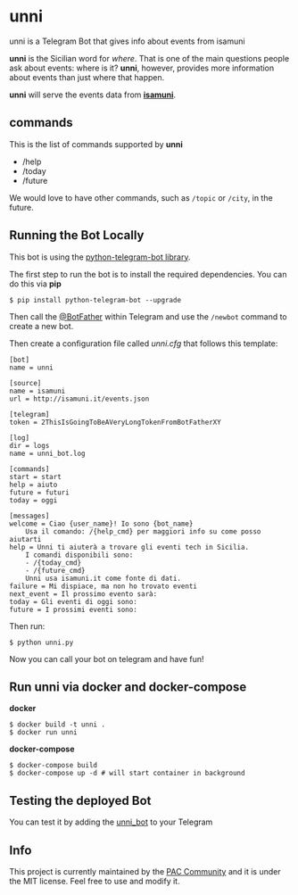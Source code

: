 # unni
unni is a Telegram Bot that gives info about events from isamuni

**unni** is the Sicilian word for *where*. That is one of the main questions people ask about events: where is it? **unni**, however, provides more information about events than just where that happen.

**unni** will serve the events data from [**isamuni**](https://github.com/sic2/isamuni).

## commands

This is the list of commands supported by **unni**

- /help
- /today
- /future

We would love to have other commands, such as `/topic` or `/city`, in the future.

## Running the Bot Locally

This bot is using the [python-telegram-bot library](https://github.com/python-telegram-bot/python-telegram-bot).

The first step to run the bot is to install the required dependencies. You can do this via **pip**

```
$ pip install python-telegram-bot --upgrade
```

Then call the [@BotFather](https://telegram.me/BotFather) within Telegram and use the `/newbot` command to create a new bot.

Then create a configuration file called *unni.cfg* that follows this template:

```
[bot]
name = unni

[source]
name = isamuni
url = http://isamuni.it/events.json

[telegram]
token = 2ThisIsGoingToBeAVeryLongTokenFromBotFatherXY

[log]
dir = logs
name = unni_bot.log

[commands]
start = start
help = aiuto
future = futuri
today = oggi

[messages]
welcome = Ciao {user_name}! Io sono {bot_name}
    Usa il comando: /{help_cmd} per maggiori info su come posso aiutarti
help = Unni ti aiuterà a trovare gli eventi tech in Sicilia.
    I comandi disponibili sono:
    - /{today_cmd}
    - /{future_cmd}
    Unni usa isamuni.it come fonte di dati.
failure = Mi dispiace, ma non ho trovato eventi
next_event = Il prossimo evento sarà:
today = Gli eventi di oggi sono:
future = I prossimi eventi sono:
```

Then run:

```
$ python unni.py
```

Now you can call your bot on telegram and have fun!

## Run unni via docker and docker-compose

**docker**

```
$ docker build -t unni .
$ docker run unni
```


**docker-compose**
```
$ docker-compose build
$ docker-compose up -d # will start container in background
```


## Testing the deployed Bot

You can test it by adding the [unni_bot](http://telegram.me/unni_bot) to your Telegram

## Info

This project is currently maintained by the [PAC Community](https://www.facebook.com/groups/programmatoriCatania/) and it is under the MIT license. Feel free to use and modify it.
